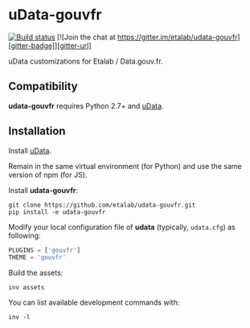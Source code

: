 # uData-gouvfr

[![Build status][circleci-badge]][circleci-url]
[![Join the chat at https://gitter.im/etalab/udata-gouvfr][gitter-badge]][gitter-url]

uData customizations for Etalab / Data.gouv.fr.

## Compatibility

**udata-gouvfr** requires Python 2.7+ and [uData][].


## Installation

Install [uData][].

Remain in the same virtual environment (for Python) and use the same version of npm (for JS).

Install **udata-gouvfr**:

```shell
git clone https://github.com/etalab/udata-gouvfr.git
pip install -e udata-gouvfr
```

Modify your local configuration file of **udata** (typically, `udata.cfg`) as following:

```python
PLUGINS = ['gouvfr']
THEME = 'gouvfr'
```

Build the assets:

```shell
inv assets
```

You can list available development commands with:

```shell
inv -l
```


[circleci-url]: https://circleci.com/gh/etalab/udata-gouvfr
[circleci-badge]: https://circleci.com/gh/etalab/udata-gouvfr.svg?style=shield
[gitter-badge]: https://badges.gitter.im/Join%20Chat.svg
[gitter-url]: https://gitter.im/etalab/udata-gouvfr
[uData]: https://github.com/opendatateam/udata

